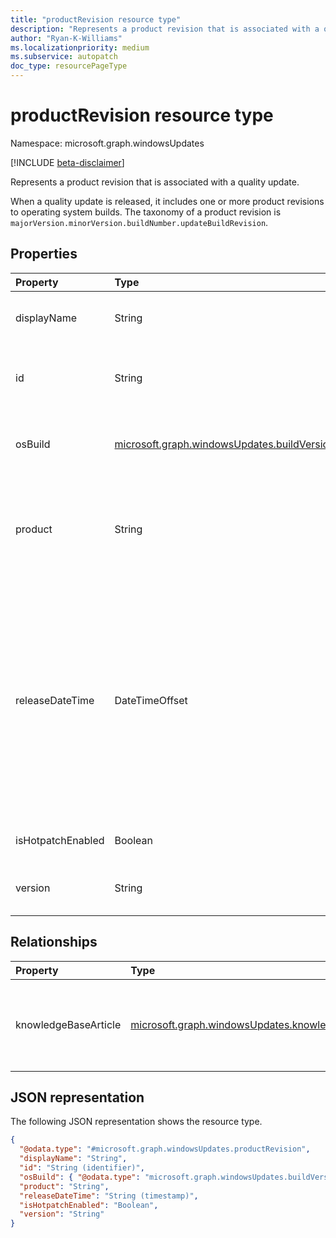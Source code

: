 ```yaml
---
title: "productRevision resource type"
description: "Represents a product revision that is associated with a quality update."
author: "Ryan-K-Williams"
ms.localizationpriority: medium
ms.subservice: autopatch
doc_type: resourcePageType
---
```


# productRevision resource type

Namespace: microsoft.graph.windowsUpdates

[!INCLUDE [beta-disclaimer](../../includes/beta-disclaimer.md)]

Represents a product revision that is associated with a quality update.

When a quality update is released, it includes one or more product revisions to operating system builds. The taxonomy of a product revision is `majorVersion.minorVersion.buildNumber.updateBuildRevision`.

## Properties

|Property|Type|Description|
|:---|:---|:---|
|displayName|String|The display name of the content. Read-only.|
|id|String|The unique identifier for the product revision. Read-only.|
|osBuild|[microsoft.graph.windowsUpdates.buildVersionDetails](../resources/windowsupdates-buildversiondetails.md)|The version details of the product revision. Read-only.|
|product|String|The product of the revision. Possible values are: `Windows 10`, `Windows 11`. Read-only.|
|releaseDateTime|DateTimeOffset|The release date for the content. The Timestamp type represents date and time information using ISO 8601 format and is always in UTC time. For example, midnight UTC on Jan 1, 2014 is `2014-01-01T00:00:00Z`. Read-only.|
|isHotpatchEnabled|Boolean|Indicates if the content is hotpatchable.|
|version|String|The version of the feature update. Read-only.|

## Relationships

|Property|Type|Description|
|:---|:---|:---|
|knowledgeBaseArticle|[microsoft.graph.windowsUpdates.knowledgeBaseArticle](../resources/windowsupdates-knowledgebasearticle.md)|The knowledge base article associated with the product revision.|

## JSON representation

The following JSON representation shows the resource type.

<!-- {
  "blockType": "resource",
  "keyProperty": "id",
  "@odata.type": "microsoft.graph.windowsUpdates.productRevision",
  "openType": false
}
-->
``` json
{
  "@odata.type": "#microsoft.graph.windowsUpdates.productRevision",
  "displayName": "String",
  "id": "String (identifier)",
  "osBuild": { "@odata.type": "microsoft.graph.windowsUpdates.buildVersionDetails" },
  "product": "String",
  "releaseDateTime": "String (timestamp)",
  "isHotpatchEnabled": "Boolean",
  "version": "String"
}
```
